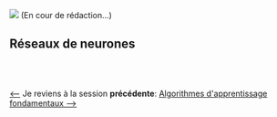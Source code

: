 ![](https://img.shields.io/badge/lastest-2023--02--28-success) (En cour de rédaction...)

## Réseaux de neurones

<br/>
<br/>

[<--](../core_learning_algorithms/README.md) Je reviens à la session **précédente**: [Algorithmes d'apprentissage fondamentaux -->](../core_learning_algorithms/README.md)

